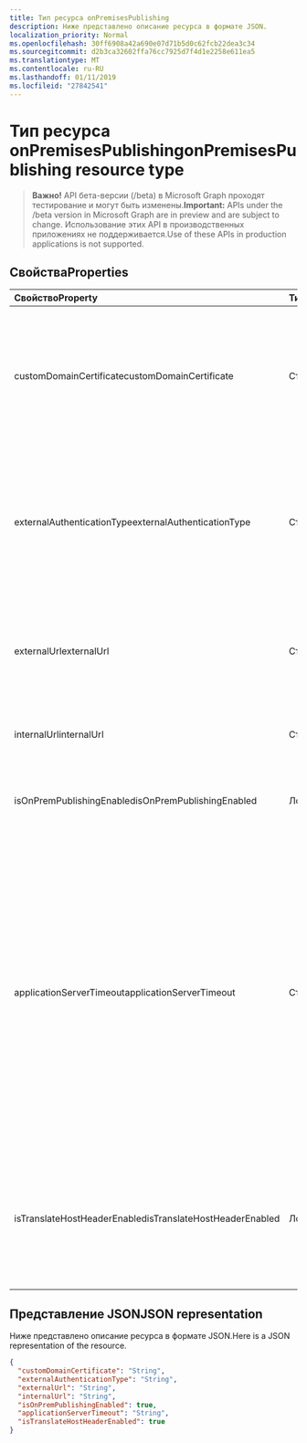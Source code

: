 ```yaml
---
title: Тип ресурса onPremisesPublishing
description: Ниже представлено описание ресурса в формате JSON.
localization_priority: Normal
ms.openlocfilehash: 30ff6908a42a690e07d71b5d0c62fcb22dea3c34
ms.sourcegitcommit: d2b3ca32602ffa76cc7925d7f4d1e2258e611ea5
ms.translationtype: MT
ms.contentlocale: ru-RU
ms.lasthandoff: 01/11/2019
ms.locfileid: "27842541"
---
```

# <a name="onpremisespublishing-resource-type"></a><span data-ttu-id="5b54a-103">Тип ресурса onPremisesPublishing</span><span class="sxs-lookup"><span data-stu-id="5b54a-103">onPremisesPublishing resource type</span></span>

> <span data-ttu-id="5b54a-104">**Важно!** API бета-версии (/beta) в Microsoft Graph проходят тестирование и могут быть изменены.</span><span class="sxs-lookup"><span data-stu-id="5b54a-104">**Important:** APIs under the /beta version in Microsoft Graph are in preview and are subject to change.</span></span> <span data-ttu-id="5b54a-105">Использование этих API в производственных приложениях не поддерживается.</span><span class="sxs-lookup"><span data-stu-id="5b54a-105">Use of these APIs in production applications is not supported.</span></span>

## <a name="properties"></a><span data-ttu-id="5b54a-106">Свойства</span><span class="sxs-lookup"><span data-stu-id="5b54a-106">Properties</span></span>
| <span data-ttu-id="5b54a-107">Свойство</span><span class="sxs-lookup"><span data-stu-id="5b54a-107">Property</span></span>     | <span data-ttu-id="5b54a-108">Тип</span><span class="sxs-lookup"><span data-stu-id="5b54a-108">Type</span></span>   |<span data-ttu-id="5b54a-109">Описание</span><span class="sxs-lookup"><span data-stu-id="5b54a-109">Description</span></span>|
|:---------------|:--------|:----------|
|<span data-ttu-id="5b54a-110">customDomainCertificate</span><span class="sxs-lookup"><span data-stu-id="5b54a-110">customDomainCertificate</span></span>|<span data-ttu-id="5b54a-111">Строка</span><span class="sxs-lookup"><span data-stu-id="5b54a-111">String</span></span>|<span data-ttu-id="5b54a-112">Сведения о сертификате, связанных с приложением, при использовании настраиваемого домена.</span><span class="sxs-lookup"><span data-stu-id="5b54a-112">Details of the certificate associated with the applicaiton when a custom domain is in use.</span></span> <span data-ttu-id="5b54a-113">Использование домена по умолчанию значение NULL.</span><span class="sxs-lookup"><span data-stu-id="5b54a-113">Null when using the default domain.</span></span>|
|<span data-ttu-id="5b54a-114">externalAuthenticationType</span><span class="sxs-lookup"><span data-stu-id="5b54a-114">externalAuthenticationType</span></span>|<span data-ttu-id="5b54a-115">Строка</span><span class="sxs-lookup"><span data-stu-id="5b54a-115">String</span></span>|<span data-ttu-id="5b54a-116">Дополнительные сведения об значение предварительной проверки подлинности для приложения возможными значениями являются: `passthru`, `aadPreAuthentication`.</span><span class="sxs-lookup"><span data-stu-id="5b54a-116">Details the pre-authentication setting for the application Possible values are: `passthru`, `aadPreAuthentication`.</span></span>|
|<span data-ttu-id="5b54a-117">externalUrl</span><span class="sxs-lookup"><span data-stu-id="5b54a-117">externalUrl</span></span>|<span data-ttu-id="5b54a-118">Строка</span><span class="sxs-lookup"><span data-stu-id="5b54a-118">String</span></span>|<span data-ttu-id="5b54a-119">Опубликованные внешний URL-адрес для приложения.</span><span class="sxs-lookup"><span data-stu-id="5b54a-119">The published external url for the application.</span></span> <span data-ttu-id="5b54a-120">Напримерhttps://intranet-contoso.msappproxy.net/</span><span class="sxs-lookup"><span data-stu-id="5b54a-120">For example https://intranet-contoso.msappproxy.net/</span></span>  |
|<span data-ttu-id="5b54a-121">internalUrl</span><span class="sxs-lookup"><span data-stu-id="5b54a-121">internalUrl</span></span>|<span data-ttu-id="5b54a-122">Строка</span><span class="sxs-lookup"><span data-stu-id="5b54a-122">String</span></span>|<span data-ttu-id="5b54a-123">Внутренний URL-адрес приложения.</span><span class="sxs-lookup"><span data-stu-id="5b54a-123">The internal url of the application.</span></span> <span data-ttu-id="5b54a-124">Напримерhttps://intranet/</span><span class="sxs-lookup"><span data-stu-id="5b54a-124">For example https://intranet/</span></span> |
|<span data-ttu-id="5b54a-125">isOnPremPublishingEnabled</span><span class="sxs-lookup"><span data-stu-id="5b54a-125">isOnPremPublishingEnabled</span></span>|<span data-ttu-id="5b54a-126">Логический</span><span class="sxs-lookup"><span data-stu-id="5b54a-126">Boolean</span></span>|<span data-ttu-id="5b54a-127">Указывает, если приложение публикуется в настоящее время или нет.</span><span class="sxs-lookup"><span data-stu-id="5b54a-127">Indicates if the application is currently being published or not.</span></span>|
|<span data-ttu-id="5b54a-128">applicationServerTimeout</span><span class="sxs-lookup"><span data-stu-id="5b54a-128">applicationServerTimeout</span></span>|<span data-ttu-id="5b54a-129">Строка</span><span class="sxs-lookup"><span data-stu-id="5b54a-129">String</span></span>|<span data-ttu-id="5b54a-130">Во время выполнения соединитель будет ожидать ответа из базы данных приложения до закрытия подключения.</span><span class="sxs-lookup"><span data-stu-id="5b54a-130">The duration the connector will wait for a response from the backend application before closing the connection.</span></span> <span data-ttu-id="5b54a-131">Возможные значения: `default`, `long`.</span><span class="sxs-lookup"><span data-stu-id="5b54a-131">Possible values are `default`, `long`.</span></span> <span data-ttu-id="5b54a-132">Использование `long` Если сервер принимает более 60 75 секунд отвечать на запросы.</span><span class="sxs-lookup"><span data-stu-id="5b54a-132">Use `long` if your server takes more than 60-75 seconds to respond to requests.</span></span> <span data-ttu-id="5b54a-133">Также попробуйте `long` Если вы не можете получить доступ к приложению и состояние ошибки «Время ожидания базы данных».</span><span class="sxs-lookup"><span data-stu-id="5b54a-133">Also try `long` if you are unable to access the application and the error status is "Backend Timeout".</span></span>|
|<span data-ttu-id="5b54a-134">isTranslateHostHeaderEnabled</span><span class="sxs-lookup"><span data-stu-id="5b54a-134">isTranslateHostHeaderEnabled</span></span>|<span data-ttu-id="5b54a-135">Логический</span><span class="sxs-lookup"><span data-stu-id="5b54a-135">Boolean</span></span>|<span data-ttu-id="5b54a-136">Указывает, если приложение следует перевести URL-адреса в заголовке ответа.</span><span class="sxs-lookup"><span data-stu-id="5b54a-136">Indicates if the application should translate urls in the reponse headers.</span></span> <span data-ttu-id="5b54a-137">Этот компонент включает Установка правильное веб-узла для файлов cookie.</span><span class="sxs-lookup"><span data-stu-id="5b54a-137">This includes setting the correct site for cookies.</span></span>|

## <a name="json-representation"></a><span data-ttu-id="5b54a-138">Представление JSON</span><span class="sxs-lookup"><span data-stu-id="5b54a-138">JSON representation</span></span>

<span data-ttu-id="5b54a-139">Ниже представлено описание ресурса в формате JSON.</span><span class="sxs-lookup"><span data-stu-id="5b54a-139">Here is a JSON representation of the resource.</span></span>

<!-- {
  "blockType": "resource",
  "optionalProperties": [

  ],
  "@odata.type": "microsoft.graph.onPremisesPublishing"
}-->

```json
{
  "customDomainCertificate": "String",
  "externalAuthenticationType": "String",
  "externalUrl": "String",
  "internalUrl": "String",
  "isOnPremPublishingEnabled": true,
  "applicationServerTimeout": "String",
  "isTranslateHostHeaderEnabled": true
}

```

<!-- uuid: 8fcb5dbc-d5aa-4681-8e31-b001d5168d79
2015-10-25 14:57:30 UTC -->
<!-- {
  "type": "#page.annotation",
  "description": "onPremisesPublishing resource",
  "keywords": "",
  "section": "documentation",
  "tocPath": ""
}-->
